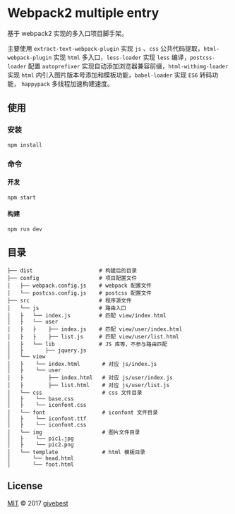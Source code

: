 # Webpack2 multiple entry

基于 webpack2 实现的多入口项目脚手架。

主要使用 `extract-text-webpack-plugin` 实现 `js` 、`css` 公共代码提取，`html-webpack-plugin` 实现 `html` 多入口，`less-loader` 实现 `less` 编译，`postcss-loader` 配置 `autoprefixer` 实现自动添加浏览器兼容前缀，`html-withimg-loader` 实现 `html` 内引入图片版本号添加和模板功能，`babel-loader` 实现 `ES6` 转码功能， `happypack` 多线程加速构建速度。

## 使用

### 安装

```
npm install
```

### 命令

#### 开发

```
npm start
```

#### 构建

```
npm run dev
```


## 目录

```
├── dist                     # 构建后的目录
├── config                   # 项目配置文件
│   ├── webpack.config.js    # webpack 配置文件
│   └── postcss.config.js    # postcss 配置文件
├── src                      # 程序源文件
│   └── js                   # 路由入口
│   ├   └── index.js         # 匹配 view/index.html
│   ├   └── user         
│   ├   ├    ├── index.js    # 匹配 view/user/index.html
│   ├   ├    ├── list.js     # 匹配 view/user/list.html
│   ├   └── lib              # JS 库等，不参与路由匹配
│   ├       ├── jquery.js 
│   └── view                 
│   ├    └── index.html       # 对应 js/index.js
│   ├    └── user         
│   ├        ├── index.html   # 对应 js/user/index.js
│   ├        ├── list.html    # 对应 js/user/list.js
│   └── css                   # css 文件目录
│   ├    └── base.css          
│   ├    └── iconfont.css     
│   └── font                  # iconfont 文件目录
│   ├    └── iconfont.ttf         
│   ├    └── iconfont.css
│   └── img                   # 图片文件目录
│   ├    └── pic1.jpg         
│   ├    └── pic2.png     
│   └── template              # html 模板目录
│       └── head.html         
│       └── foot.html            
```

## License

[MIT](./LICENSE) © 2017 [givebest](https://github.com/givebest)



